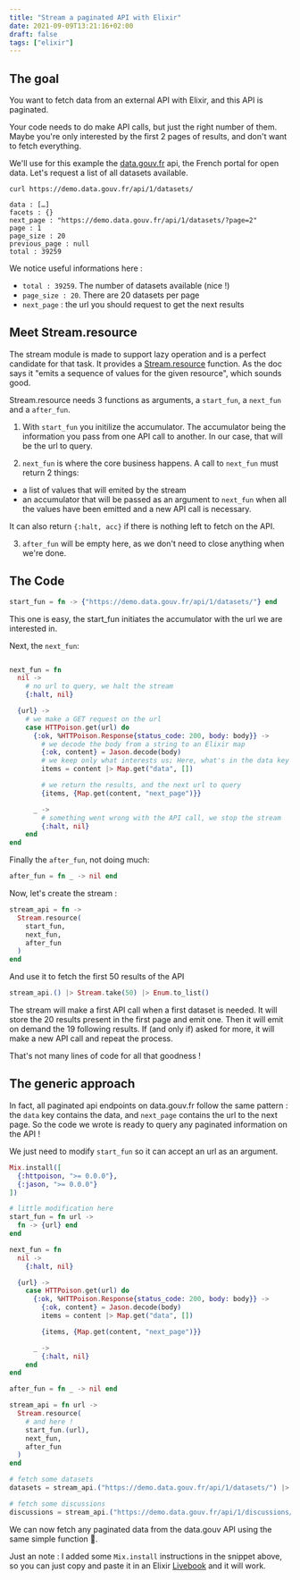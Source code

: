 ```yaml
---
title: "Stream a paginated API with Elixir"
date: 2021-09-09T13:21:16+02:00
draft: false
tags: ["elixir"]
---
```


## The goal

You want to fetch data from an external API with Elixir, and this API is paginated.

Your code needs to do make API calls, but just the right number of them. Maybe you're only interested by the first 2 pages of results, and don't want  to fetch everything.

We'll use for this example the [data.gouv.fr](https://data.gouv.fr) api, the French portal for open data. Let's request a list of all datasets available.

```
curl https://demo.data.gouv.fr/api/1/datasets/

data : […]
facets : {}
next_page : "https://demo.data.gouv.fr/api/1/datasets/?page=2"
page : 1
page_size : 20
previous_page : null
total : 39259
```

We notice useful informations here : 
* `total : 39259`. The number of datasets available (nice !)
* `page_size : 20`. There are 20 datasets per page
* `next_page` : the url you should request to get the next results

## Meet Stream.resource

The stream module is made to support lazy operation and is a perfect candidate for that task. It provides a [Stream.resource]([function](https://hexdocs.pm/elixir/1.12/Stream.html#resource/3)) function. As the doc says it "emits a sequence of values for the given resource", which sounds good.

Stream.resource needs 3 functions as arguments, a `start_fun`, a `next_fun` and a `after_fun`.

1. With `start_fun` you initilize the accumulator. The accumulator being the information you pass from one API call to another. In our case, that will be the url to query.

2. `next_fun` is where the core business happens. A call to `next_fun` must return 2 things:
* a list of values that will emited by the stream
* an accumulator that will be passed as an argument to `next_fun` when all the values have been emitted and a new API call is necessary.

It can also return `{:halt, acc}` if there is nothing left to fetch on the API.

3. `after_fun` will be empty here, as we don't need to close anything when we're done.

## The Code

```elixir
start_fun = fn -> {"https://demo.data.gouv.fr/api/1/datasets/"} end
```
This one is easy, the start_fun initiates the accumulator with the url we are interested in.

Next, the `next_fun`:

```elixir

next_fun = fn
  nil ->
    # no url to query, we halt the stream
    {:halt, nil}

  {url} ->
    # we make a GET request on the url
    case HTTPoison.get(url) do
      {:ok, %HTTPoison.Response{status_code: 200, body: body}} ->
        # we decode the body from a string to an Elixir map
        {:ok, content} = Jason.decode(body)
        # we keep only what interests us; Here, what's in the data key
        items = content |> Map.get("data", [])

        # we return the results, and the next url to query 
        {items, {Map.get(content, "next_page")}}

      _ ->
        # something went wrong with the API call, we stop the stream
        {:halt, nil}
    end
end

```

Finally the `after_fun`, not doing much:

```elixir
after_fun = fn _ -> nil end
```

Now, let's create the stream :

```elixir
stream_api = fn -> 
  Stream.resource(
    start_fun,
    next_fun,
    after_fun
  )
end
```

And use it to fetch the first 50 results of the API

```elixir
stream_api.() |> Stream.take(50) |> Enum.to_list()
```

The stream will make a first API call when a first dataset is needed. It will store the 20 results present in the first page and emit one. Then it will emit on demand the 19 following results. If (and only if) asked for more, it will make a new API call and repeat the process. 

That's not many lines of code for all that goodness !

## The generic approach
In fact, all paginated api endpoints on data.gouv.fr follow the same pattern : the `data` key contains the data, and `next_page` contains the url to the next page. So the code we wrote is ready to query any paginated information on the API !

We just need to modify `start_fun` so it can accept an url as an argument.

```elixir
Mix.install([
  {:httpoison, ">= 0.0.0"},
  {:jason, ">= 0.0.0"}
])

# little modification here
start_fun = fn url -> 
  fn -> {url} end
end

next_fun = fn
  nil ->
    {:halt, nil}

  {url} ->
    case HTTPoison.get(url) do
      {:ok, %HTTPoison.Response{status_code: 200, body: body}} ->
        {:ok, content} = Jason.decode(body)
        items = content |> Map.get("data", [])

        {items, {Map.get(content, "next_page")}}

      _ ->
        {:halt, nil}
    end
end

after_fun = fn _ -> nil end

stream_api = fn url ->
  Stream.resource(
    # and here !
    start_fun.(url),
    next_fun,
    after_fun
  )
end

# fetch some datasets
datasets = stream_api.("https://demo.data.gouv.fr/api/1/datasets/") |> Stream.take(50) |> Enum.to_list()

# fetch some discussions
discussions = stream_api.("https://demo.data.gouv.fr/api/1/discussions/") |> Stream.take(50) |> Enum.to_list()
```

We can now fetch any paginated data from the data.gouv API using the same simple function :tada:.

Just an note : I added some `Mix.install` instructions in the snippet above, so you can just copy and paste it in an Elixir [Livebook](https://github.com/livebook-dev/livebook) and it will work.